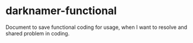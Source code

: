 # darknamer-functional
Document to save functional coding for usage, when I want to resolve and shared problem in coding.
